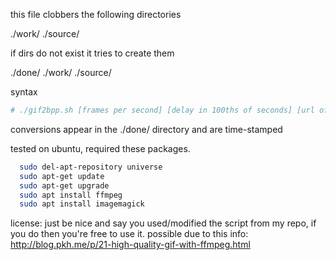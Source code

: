 this file clobbers the following directories

./work/
./source/

if dirs do not exist it tries to create them

./done/
./work/
./source/

syntax

```bash
# ./gif2bpp.sh [frames per second] [delay in 100ths of seconds] [url of video to download]
```
conversions appear in the ./done/ directory and are time-stamped

tested on ubuntu, required these packages.
```bash
  sudo del-apt-repository universe
  sudo apt-get update
  sudo apt-get upgrade
  sudo apt install ffmpeg
  sudo apt install imagemagick
```


license:
just be nice and say you used/modified the script from my repo, if you do then you're free to use it.
possible due to this info: http://blog.pkh.me/p/21-high-quality-gif-with-ffmpeg.html
